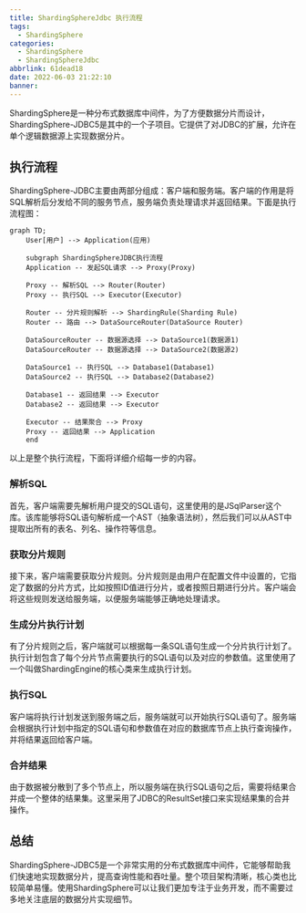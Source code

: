 ```yaml
---
title: ShardingSphereJdbc 执行流程
tags:
  - ShardingSphere
categories:
  - ShardingSphere
  - ShardingSphereJdbc
abbrlink: 61dead18
date: 2022-06-03 21:22:10
banner:
---
```


ShardingSphere是一种分布式数据库中间件，为了方便数据分片而设计，ShardingSphere-JDBC5是其中的一个子项目。它提供了对JDBC的扩展，允许在单个逻辑数据源上实现数据分片。

## 执行流程

ShardingSphere-JDBC主要由两部分组成：客户端和服务端。客户端的作用是将SQL解析后分发给不同的服务节点，服务端负责处理请求并返回结果。下面是执行流程图：

```mermaid
graph TD;
    User[用户] --> Application(应用)
    
    subgraph ShardingSphereJDBC执行流程 
    Application -- 发起SQL请求 --> Proxy(Proxy) 
    
    Proxy -- 解析SQL --> Router(Router) 
    Proxy -- 执行SQL --> Executor(Executor) 
    
    Router -- 分片规则解析 --> ShardingRule(Sharding Rule) 
    Router -- 路由 --> DataSourceRouter(DataSource Router) 
    
    DataSourceRouter -- 数据源选择 --> DataSource1(数据源1) 
    DataSourceRouter -- 数据源选择 --> DataSource2(数据源2) 
    
    DataSource1 -- 执行SQL --> Database1(Database1) 
    DataSource2 -- 执行SQL --> Database2(Database2) 
    
    Database1 -- 返回结果 --> Executor 
    Database2 -- 返回结果 --> Executor 
    
    Executor -- 结果聚合 --> Proxy 
    Proxy -- 返回结果 --> Application
    end

```

以上是整个执行流程，下面将详细介绍每一步的内容。

### 解析SQL

首先，客户端需要先解析用户提交的SQL语句，这里使用的是JSqlParser这个库。该库能够将SQL语句解析成一个AST（抽象语法树），然后我们可以从AST中提取出所有的表名、列名、操作符等信息。

### 获取分片规则

接下来，客户端需要获取分片规则。分片规则是由用户在配置文件中设置的，它指定了数据的分片方式，比如按照ID值进行分片，或者按照日期进行分片。客户端会将这些规则发送给服务端，以便服务端能够正确地处理请求。

### 生成分片执行计划

有了分片规则之后，客户端就可以根据每一条SQL语句生成一个分片执行计划了。执行计划包含了每个分片节点需要执行的SQL语句以及对应的参数值。这里使用了一个叫做ShardingEngine的核心类来生成执行计划。

### 执行SQL

客户端将执行计划发送到服务端之后，服务端就可以开始执行SQL语句了。服务端会根据执行计划中指定的SQL语句和参数值在对应的数据库节点上执行查询操作，并将结果返回给客户端。

### 合并结果

由于数据被分散到了多个节点上，所以服务端在执行SQL语句之后，需要将结果合并成一个整体的结果集。这里采用了JDBC的ResultSet接口来实现结果集的合并操作。

## 总结

ShardingSphere-JDBC5是一个非常实用的分布式数据库中间件，它能够帮助我们快速地实现数据分片，提高查询性能和吞吐量。整个项目架构清晰，核心类也比较简单易懂。使用ShardingSphere可以让我们更加专注于业务开发，而不需要过多地关注底层的数据分片实现细节。